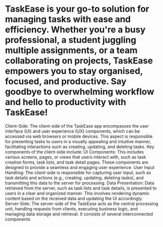 # TaskEase is your go-to solution for managing tasks with ease and efficiency. Whether you're a busy professional, a student juggling multiple assignments, or a team collaborating on projects, TaskEase empowers you to stay organised, focused, and productive. Say goodbye to overwhelming workflow and hello to productivity with TaskEase!
Client-Side:
The client-side of the TaskEase app encompasses the user interface (UI) and user experience (UX) components, which can be accessed via web browsers or mobile devices. This aspect is responsible for presenting tasks to users in a visually appealing and intuitive manner, facilitating interactions such as creating, updating, and deleting tasks. Key components of the client-side include:
UI Components: This includes various screens, pages, or views that users interact with, such as task creation forms, task lists, and task detail pages. These components are designed to provide a seamless and engaging user experience.
User Input Handling: The client-side is responsible for capturing user input, such as task details and actions (e.g., creating, updating, deleting tasks), and transmitting this data to the server for processing.
Data Presentation: Data retrieved from the server, such as task lists and task details, is presented to users in a clear and organized manner. This involves rendering dynamic content based on the received data and updating the UI accordingly.
Server-Side:
The server-side of the TaskEase acts as the central processing unit, handling requests from clients, executing business logic, and managing data storage and retrieval. It consists of several interconnected components
